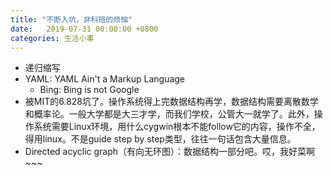 ```yaml
---
title: "不断入坑，非科班的烦恼"
date:   2019-07-31 00:00:00 +0800
categories: 生活小事
---
```


- 递归缩写
- YAML: YAML Ain't a Markup Language
  - Bing:  Bing is not Google
- 被MIT的6.828坑了。操作系统得上完数据结构再学，数据结构需要离散数学和概率论。一般大学都是大三才学，而我们学校，公管大一就学了。此外，操作系统需要Linux环境，用什么cygwin根本不能follow它的内容，操作不全，得用linux。不是guide step by step类型，往往一句话包含大量信息。
- Directed acyclic graph（有向无环图）：数据结构一部分吧。哎，我好菜啊~~~
